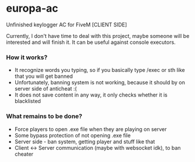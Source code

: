 # europa-ac
Unfinished keylogger AC for FiveM [CLIENT SIDE]

Currently, I don't have time to deal with this project, maybe someone will be interested and will finish it.
It can be useful against console executors.

### How it works?

- It recognize words you typing, so if you basically type /exec or sth like that you will get banned
- Unfortunately, banning system is not working, because it should by on server side of anticheat :(
- It does not save content in any way, it only checks whether it is blacklisted

### What remains to be done?

- Force players to open .exe file when they are playing on server
- Some bypass protection of not opening .exe file
- Server side - ban system, getting player and stuff like that
- Client <-> Server communication (maybe with websocket idk), to ban cheater
